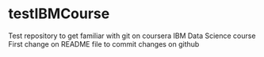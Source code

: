 # testIBMCourse
Test repository to get familiar with git on coursera IBM Data Science course
First change on README file to commit changes on github
